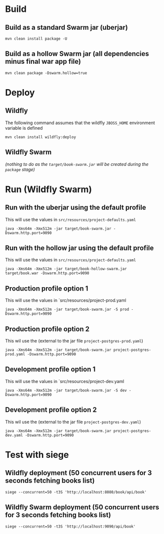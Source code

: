 # Build
## Build as a standard Swarm jar (uberjar)
 ```
 mvn clean install package -U
 ```

## Build as a hollow Swarm jar (all dependencies minus final war app file)
```
mvn clean package -Dswarm.hollow=true
```

# Deploy
## Wildfly
The following command assumes that the wildfly `JBOSS_HOME` environment variable is defined
```
mvn clean install wildfly:deploy
```

## Wildfly Swarm
*(nothing to do as the `target/book-swarm.jar` will be created during the `package` stage)*

# Run (Wildfly Swarm)
## Run with the uberjar using the default profile
This will use the values in `src/resources/project-defaults.yaml`
```
java -Xms64m -Xmx512m -jar target/book-swarm.jar -Dswarm.http.port=9090
```

## Run with the hollow jar using the default profile
This will use the values in `src/resources/project-defaults.yaml`
```
java -Xms64m -Xmx512m -jar target/book-hollow-swarm.jar target/book.war -Dswarm.http.port=9090
```

## Production profile option 1
This will use the values in `src/resources/project-prod.yaml
```
java -Xms64m -Xmx512m -jar target/book-swarm.jar -S prod -Dswarm.http.port=9090
```
## Production profile option 2
This wil use the (external to the jar file `project-postgres-prod.yaml`)
```
java -Xms64m -Xmx512m -jar target/book-swarm.jar project-postgres-prod.yaml -Dswarm.http.port=9090
```
## Development profile option 1
This will use the values in `src/resources/project-dev.yaml
```
java -Xms64m -Xmx512m -jar target/book-swarm.jar -S dev -Dswarm.http.port=9090
```
## Development profile option 2
This wil use the (external to the jar file `project-postgres-dev.yaml`)
```
java -Xms64m -Xmx512m -jar target/book-swarm.jar project-postgres-dev.yaml -Dswarm.http.port=9090
```

# Test with siege
## Wildfly deployment (50 concurrent users for 3 seconds fetching books list)
```
siege --concurrent=50 -t3S 'http://localhost:8080/book/api/book'
```
## Wildfly Swarm deployment (50 concurrent users for 3 seconds fetching books list)
```
siege --concurrent=50 -t3S 'http://localhost:9090/api/book'
```